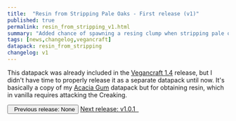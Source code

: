 ```yaml
---
title:  "Resin from Stripping Pale Oaks - First release (v1)"
published: true
permalink: resin_from_stripping_v1.html
summary: "Added chance of spawning a resing clump when stripping pale oak logs. Fortune enchantment increases the chances."
tags: [news,changelog,vegancraft]
datapack: resin_from_stripping
changelog: v1
---
```


This datapack was already included in the [Vegancraft 1.4](vegancraft_v1.4.html) release, but I didn't have time to properly release it as a separate datapack until now. It's basically a copy of my [Acacia Gum](acacia_gum.html) datapack but for obtaining resin, which in vanilla requires attacking the Creaking.

<div class="btn-group">
	<button type="button" class="btn btn-default disabled"><i class="fa fa-caret-left"></i>&nbsp; Previous release: None</button>
    <a href="resin_from_stripping_v1.0.1.html" role="button" class="btn btn-primary">Next release: v1.0.1 &nbsp;<i class="fa fa-caret-right"></i></a>
</div>